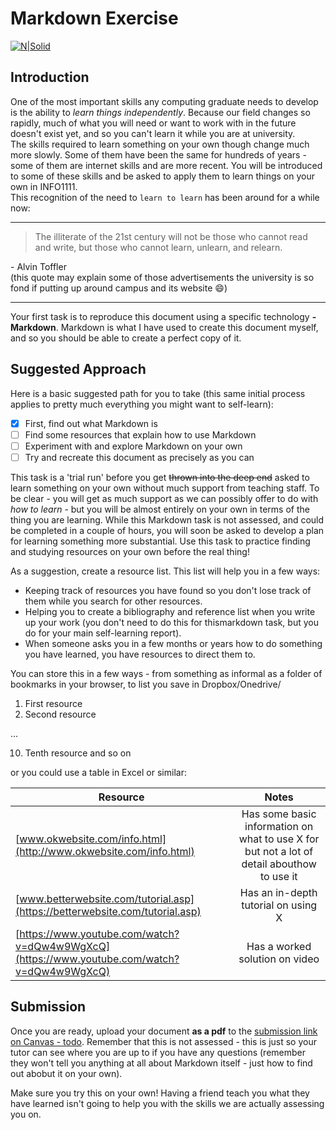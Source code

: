 # Markdown Exercise
[![N|Solid](https://encrypted-tbn0.gstatic.com/images?q=tbn:ANd9GcTGMlX0vY9DjPU2B9Ennwk5dSlmOYwr9Wlta7B_sgOxKIxm4ezPDCOlCuPUMqlIMbKMRVM&usqp=CAU)](https://www.google.com/imgres?imgurl=https%3A%2F%2Fupload.wikimedia.org%2Fwikipedia%2Fcommons%2Fthumb%2F4%2F48%2FMarkdown-mark.svg%2F2560px-Markdown-mark.svg.png&tbnid=NK4MqtYVORrWCM&vet=12ahUKEwiz7sfgwb6EAxWKRvUHHUgPBaUQMygAegQIARBR..i&imgrefurl=https%3A%2F%2Fzh.wikipedia.org%2Fzh-tw%2FFile%3AMarkdown-mark.svg&docid=Vc6PwhU7S1WFYM&w=2560&h=1575&q=Markdown%20logo&ved=2ahUKEwiz7sfgwb6EAxWKRvUHHUgPBaUQMygAegQIARBR)
## Introduction
One of the most important skills any computing graduate needs to develop is the ability to *learn things independently*. Because our field changes so rapidly, much of what you will need or want to work with in the future doesn't exist yet, and so you can't learn it while you are at university.\
The skills required to learn something on your own though change much more slowly. Some of them have been the same for hundreds of years - some of them are internet skills and are more recent. You will be introduced to some of these skills and be asked to apply them to learn things on your own in INFO1111.\
This recognition of the need to `learn to learn` has been around for a while now:
___
>The illiterate of the 21st century will not be those who cannot read and write, but those who cannot learn, unlearn, and relearn.

\- Alvin Toffler\
(this quote may explain some of those advertisements the university is so fond if putting up around campus and its website :smile:)
___
Your first task is to reproduce this document using a specific technology **\- Markdown**. Markdown is what I have used to create this document myself, and so you should be able to create a perfect copy of it.

## Suggested Approach
Here is a basic suggested path for you to take (this same initial process applies to pretty much everything you might want to self\-learn):

- [X] First, find out what Markdown is
- [ ] Find some resources that explain how to use Markdown
- [ ] Experiment with and explore Markdown on your own
- [ ] Try and recreate this document as precisely as you can

This task is a 'trial run' before you get ~~thrown into the deep end~~ asked to learn something on your own without much support from teaching staff. To be clear \- you will get as much support as we can possibly offer to do with *how to learn* \- but you will be almost entirely on your own in terms of the thing you are learning. While this Markdown task is not assessed, and could be completed in a couple of hours, you will soon be asked to develop a plan for learning something more substantial. Use this task to practice finding and studying resources on your own before the real thing!

<div style="page-break-after: always; break-after: page"></div>

As a suggestion, create a resource list. This list will help you in a few ways:
- Keeping track of resources you have found so you don't lose track of them while you search for other resources.
- Helping you to create a bibliography and reference list when you write up your work (you don't need to do this for thismarkdown task, but you do for your main self-learning report).
- When someone asks you in a few months or years how to do something you have learned, you have resources to direct them to.

You can store this in a few ways \- from something as informal as a folder of bookmarks in your browser, to list you save in Dropbox/Onedrive/

1. First resource
2. Second resource

...

10. Tenth resource and so on

or you could use a table in Excel or similar:

| **Resource** | **Notes** |
| ------------ | :--------:|
| [www.okwebsite.com/info.html](http://www.okwebsite.com/info.html) | Has some basic information on what to use X for but not a lot of detail abouthow to use it|
| [www.betterwebsite.com/tutorial.asp](https://betterwebsite.com/tutorial.asp) | Has an in\-depth tutorial on using X |
|[https://www.youtube.com/watch?v=dQw4w9WgXcQ](https://www.youtube.com/watch?v=dQw4w9WgXcQ)|Has a worked solution on video|

## Submission
Once you are ready, upload your document **as a pdf** to the [submission link on Canvas \- todo](https://canvas.sydney.edu.au/). Remember that this is not assessed \- this is just so your tutor can see where you are up to if you have any questions (remember they won't tell you anything at all about Markdown itself \- just how to find out abobut it on your own).

Make sure you try this on your own! Having a friend teach you what they have learned isn't going to help you with the skills we are actually assessing you on.








